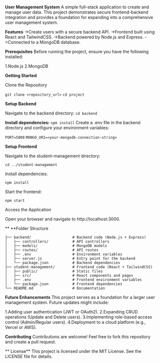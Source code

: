 **User Management System**
A simple full-stack application to create and manage user data. This project demonstrates secure frontend-backend integration and provides a foundation for expanding into a comprehensive user management system.

**Features**
->Create users with a secure backend API.
->Frontend built using React and TailwindCSS.
->Backend powered by Node.js and Express.
->Connected to a MongoDB database.

**Prerequisites**
Before running the project, ensure you have the following installed:

1.Node.js
2.MongoDB

**Getting Started**

Clone the Repository

```git clone <repository_url>```
```cd project```

**Setup Backend**

Navigate to the backend directory:
```cd backend```

**Install dependencies:**
```npm install```
Create a .env file in the backend directory and configure your environment variables:

```PORT=5000```
```MONGO_URI=<your-mongodb-connection-string>```

**Setup Frontend**

Navigate to the student-management directory:

```cd ../student-management```

Install dependencies:

```npm install```

Start the frontend:

```npm start```

Access the Application

Open your browser and navigate to http://localhost:3000.


**
**Folder Structure

```project/
├── backend/                   # Backend code (Node.js + Express)
│   ├── controllers/           # API controllers
│   ├── models/                # MongoDB models
│   ├── routes/                # API routes
│   ├── .env                   # Environment variables
│   ├── server.js              # Entry point for the backend
│   └── package.json           # Backend dependencies
├── student-management/        # Frontend code (React + TailwindCSS)
│   ├── public/                # Static files
│   ├── src/                   # React components and pages
│   ├── .env                   # Frontend environment variables
│   └── package.json           # Frontend dependencies
└── README.md                  # Documentation
```

**Future Enhancements**
This project serves as a foundation for a larger user management system. Future updates might include:

1.Adding user authentication (JWT or OAuth2).
2.Expanding CRUD operations (Update and Delete users).
3.Implementing role-based access control (Admin/Regular users).
4.Deployment to a cloud platform (e.g., Vercel or AWS).

**Contributing**
Contributions are welcome! Feel free to fork this repository and create a pull request.

**
License**
This project is licensed under the MIT License. See the LICENSE file for details.












